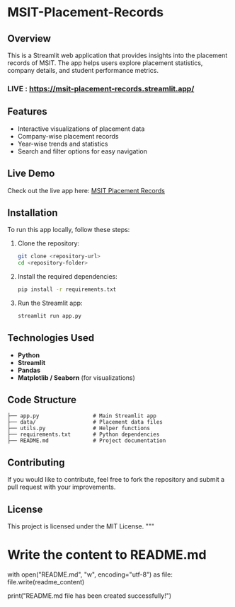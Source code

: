 # MSIT-Placement-Records

## Overview
This is a Streamlit web application that provides insights into the placement records of MSIT. The app helps users explore placement statistics, company details, and student performance metrics.

### LIVE : https://msit-placement-records.streamlit.app/

## Features
- Interactive visualizations of placement data
- Company-wise placement records
- Year-wise trends and statistics
- Search and filter options for easy navigation

## Live Demo
Check out the live app here: [MSIT Placement Records](https://msit-placement-records.streamlit.app/)

## Installation
To run this app locally, follow these steps:

1. Clone the repository:
   ```bash
   git clone <repository-url>
   cd <repository-folder>
   ```
2. Install the required dependencies:
   ```bash
   pip install -r requirements.txt
   ```
3. Run the Streamlit app:
   ```bash
   streamlit run app.py
   ```

## Technologies Used
- **Python**
- **Streamlit**
- **Pandas**
- **Matplotlib / Seaborn** (for visualizations)

## Code Structure
```plaintext
├── app.py                 # Main Streamlit app
├── data/                  # Placement data files
├── utils.py               # Helper functions
├── requirements.txt       # Python dependencies
├── README.md              # Project documentation
```

## Contributing
If you would like to contribute, feel free to fork the repository and submit a pull request with your improvements.

## License
This project is licensed under the MIT License.
"""

# Write the content to README.md
with open("README.md", "w", encoding="utf-8") as file:
    file.write(readme_content)

print("README.md file has been created successfully!")
